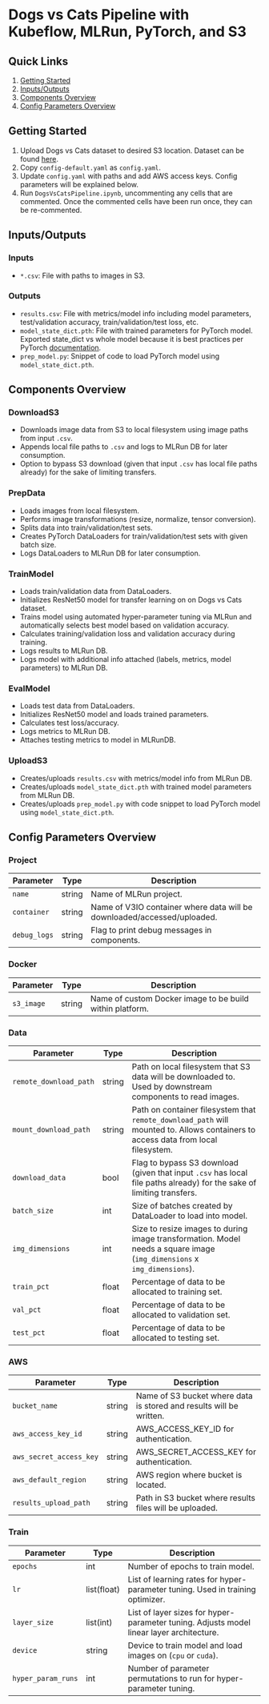 # Dogs vs Cats Pipeline with Kubeflow, MLRun, PyTorch, and S3
## Quick Links
1. [Getting Started](#Getting-Started)
2. [Inputs/Outputs](#Inputs/Outputs)
3. [Components Overview](#Components-Overview)
4. [Config Parameters Overview](#Config-Parameters-Overview)

## Getting Started
1. Upload Dogs vs Cats dataset to desired S3 location. Dataset can be found [here](https://github.com/igz-us-sales/dogs_vs_cats_data/tree/master/data).
2. Copy `config-default.yaml` as `config.yaml`.
3. Update `config.yaml` with paths and add AWS access keys. Config parameters will be explained below.
4. Run `DogsVsCatsPipeline.ipynb`, uncommenting any cells that are commented. Once the commented cells have been run once, they can be re-commented.

## Inputs/Outputs
### Inputs
- `*.csv`: File with paths to images in S3.

### Outputs
- `results.csv`: File with metrics/model info including model parameters, test/validation accuracy, train/validation/test loss, etc.
- `model_state_dict.pth`: File with trained parameters for PyTorch model. Exported state_dict vs whole model because it is best practices per PyTorch [documentation](https://pytorch.org/tutorials/beginner/saving_loading_models.html).
- `prep_model.py`: Snippet of code to load PyTorch model using `model_state_dict.pth`.

## Components Overview
### DownloadS3
   - Downloads image data from S3 to local filesystem using image paths from input  `.csv`.
   - Appends local file paths to  `.csv` and logs to MLRun DB for later consumption.
   - Option to bypass S3 download (given that input `.csv` has local file paths already) for the sake of limiting transfers.
   
### PrepData
   - Loads images from local filesystem.
   - Performs image transformations (resize, normalize, tensor conversion).
   - Splits data into train/validation/test sets.
   - Creates PyTorch DataLoaders for train/validation/test sets with given batch size.
   - Logs DataLoaders to MLRun DB for later consumption.
   
### TrainModel
   - Loads train/validation data from DataLoaders.
   - Initializes ResNet50 model for transfer learning on on Dogs vs Cats dataset.
   - Trains model using automated hyper-parameter tuning via MLRun and automatically selects best model based on validation accuracy.
   - Calculates training/validation loss and validation accuracy during training.
   - Logs results to MLRun DB.
   - Logs model with additional info attached (labels, metrics, model parameters) to MLRun DB.
   
### EvalModel
   - Loads test data from DataLoaders.
   -  Initializes ResNet50 model and loads trained parameters.
   - Calculates test loss/accuracy.
   - Logs metrics to MLRun DB.
   - Attaches testing metrics to model in MLRunDB.
   
### UploadS3
- Creates/uploads  `results.csv` with metrics/model info from MLRun DB.
- Creates/uploads `model_state_dict.pth` with trained model parameters from MLRun DB.
- Creates/uploads `prep_model.py` with code snippet to load PyTorch model using `model_state_dict.pth`.

## Config Parameters Overview
### Project
|Parameter|Type| Description|
|--|--|--|
| `name` | string | Name of MLRun project.  |
| `container` | string | Name of V3IO container where data will be downloaded/accessed/uploaded.  |
| `debug_logs` | string | Flag to print debug messages in components.  |

### Docker
|Parameter|Type| Description|
|--|--|--|
| `s3_image` | string | Name of custom Docker image to be build within platform.  |

### Data
|Parameter|Type| Description|
|--|--|--|
| `remote_download_path` | string | Path on local filesystem that S3 data will be downloaded to. Used by downstream components to read images.  |
| `mount_download_path` | string | Path on container filesystem that `remote_download_path` will mounted to. Allows containers to access data from local filesystem. |
| `download_data` | bool | Flag to bypass S3 download (given that input `.csv` has local file paths already) for the sake of limiting transfers. |
| `batch_size` | int | Size of batches created by DataLoader to load into model. |
| `img_dimensions` | int | Size to resize images to during image transformation. Model needs a square image (`img_dimensions` x `img_dimensions`). |
| `train_pct` | float | Percentage of data to be allocated to training set. |
| `val_pct` | float | Percentage of data to be allocated to validation set. |
| `test_pct` | float | Percentage of data to be allocated to testing set. |

### AWS
|Parameter|Type| Description|
|--|--|--|
| `bucket_name` | string | Name of S3 bucket where data is stored and results will be written.  |
| `aws_access_key_id` | string | AWS_ACCESS_KEY_ID for authentication.  |
| `aws_secret_access_key` | string | AWS_SECRET_ACCESS_KEY for authentication.  |
| `aws_default_region` | string | AWS region where bucket is located.  |
| `results_upload_path` | string | Path in S3 bucket where results files will be uploaded.  |

### Train
|Parameter|Type| Description|
|--|--|--|
| `epochs` | int | Number of epochs to train model.  |
| `lr` | list(float) | List of learning rates for hyper-parameter tuning. Used in training optimizer.  |
| `layer_size` | list(int) | List of layer sizes for hyper-parameter tuning. Adjusts model linear layer architecture.  |
| `device` | string | Device to train model and load images on (`cpu` or `cuda`).  |
| `hyper_param_runs` | int | Number of parameter permutations to run for hyper-parameter tuning.  |